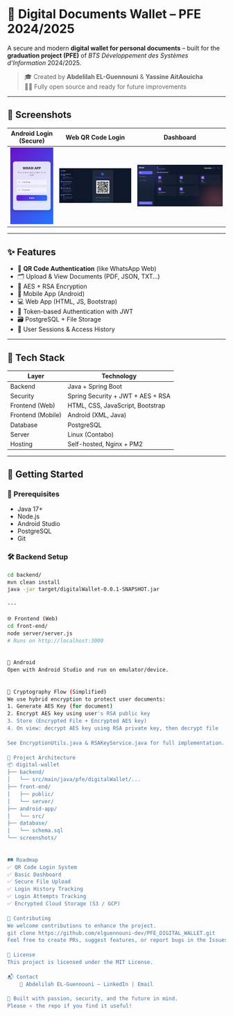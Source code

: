 # 📁 Digital Documents Wallet – PFE 2024/2025

A secure and modern **digital wallet for personal documents** – built for the **graduation project (PFE)** of *BTS Développement des Systèmes d'Information* 2024/2025.

> 🎓 Created by **Abdelilah EL-Guennouni** & **Yassine AitAouicha**  
> 👨‍💻 Fully open source and ready for future improvements

---

## 📸 Screenshots

| Android Login (Secure)                          | Web QR Code Login                          | Dashboard                                       |
|-------------------------------------------------|--------------------------------------------|-------------------------------------------------|
| ![Android Login](screenshots/android/login.png) | ![QR Login](screenshots/QR-Code-Login.png) | ![Dashboard](screenshots/web-app-dashboard.png) |

---

## ✨ Features

- 🔐 **QR Code Authentication** (like WhatsApp Web)
- 🗂️ Upload & View Documents (PDF, JSON, TXT…)
- 🧠 AES + RSA Encryption
- 📱 Mobile App (Android)
- 💻 Web App (HTML, JS, Bootstrap)
- 🔐 Token-based Authentication with JWT
- 🗃️ PostgreSQL + File Storage
- 👤 User Sessions & Access History

---

## 🧱 Tech Stack

| Layer | Technology |
|-------|------------|
| Backend | Java + Spring Boot |
| Security | Spring Security + JWT + AES + RSA |
| Frontend (Web) | HTML, CSS, JavaScript, Bootstrap |
| Frontend (Mobile) | Android (XML, Java) |
| Database | PostgreSQL |
| Server | Linux (Contabo) |
| Hosting | Self-hosted, Nginx + PM2 |

---

## 🚀 Getting Started

### 🔧 Prerequisites

- Java 17+
- Node.js
- Android Studio
- PostgreSQL
- Git

### 🛠️ Backend Setup

```bash
cd backend/
mvn clean install
java -jar target/digitalWallet-0.0.1-SNAPSHOT.jar

---

🌐 Frontend (Web)
cd front-end/
node server/server.js
# Runs on http://localhost:3000


📱 Android
Open with Android Studio and run on emulator/device.


🧠 Cryptography Flow (Simplified)
We use hybrid encryption to protect user documents:
1. Generate AES Key (for document)
2. Encrypt AES key using user's RSA public key
3. Store (Encrypted File + Encrypted AES key)
4. On view: decrypt AES key using RSA private key, then decrypt file

See EncryptionUtils.java & RSAKeyService.java for full implementation.

🧩 Project Architecture
📦 digital-wallet
├── backend/
│   └── src/main/java/pfe/digitalWallet/...
├── front-end/
│   ├── public/
│   └── server/
├── android-app/
│   └── src/
├── database/
│   └── schema.sql
└── screenshots/


🛤 Roadmap
✅ QR Code Login System
✅ Basic Dashboard
✅ Secure File Upload
✅ Login History Tracking
✅ Login Attempts Tracking
✅ Encrypted Cloud Storage (S3 / GCP)

🤝 Contributing
We welcome contributions to enhance the project.
git clone https://github.com/elguennouni-dev/PFE_DIGITAL_WALLET.git
Feel free to create PRs, suggest features, or report bugs in the Issues tab.

📄 License
This project is licensed under the MIT License.

📬 Contact
    💼 Abdelilah EL-Guennouni – LinkedIn | Email

🧠 Built with passion, security, and the future in mind.
Please ⭐ the repo if you find it useful!
